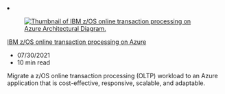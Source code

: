 <!-- markdownlint-disable MD033 -->

<li class="grid-item item-column" data-categories=" Migration ">
<article class="card">
    <div class="card-header has-margin-bottom-none" aria-hidden="true">
        <figure class="image diagram has-height-175 has-overflow-hidden level">
            <a href="/azure/architecture/example-scenario/mainframe/ibm-zos-online-transaction-processing-azure"><img src="/azure/architecture/browse/thumbs/ibm-zos-online-transaction-processing-on-azure.png" class="diagram" alt="Thumbnail of IBM z/OS online transaction processing on Azure Architectural Diagram." data-linktype="relative-path"></a>
        </figure>
    </div>
    <div class="card-content">
        <a class="card-content-title has-margin-top-none" href="/azure/architecture/example-scenario/mainframe/ibm-zos-online-transaction-processing-azure">
            <p>IBM z/OS online transaction processing on Azure</p>
        </a>
        <ul class="card-content-metadata">
            <li>07/30/2021</li>
            <li>10 min read</li>
        </ul>
        <p class="card-content-description">Migrate a z/OS online transaction processing (OLTP) workload to an Azure application that is cost-effective, responsive, scalable, and adaptable.</p>
        <div class="bottom-to-top-fade is-hidden-mobile"></div>
    </div>
</article>
</li>
